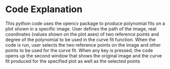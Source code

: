 # Code Explanation

This python code uses the opencv package to produce polynomial fits on a plot shown in a specific image. User defines the path of the image, real coordinates (values shown on the plot axes) of two reference points and degree of the polynomial to be used in the curve fit function. When the code is run, user selects the two reference points on the image and other points to be used for the curve fit. When any key is pressed, the code opens up the second window that shows the original image and the curve fit produced for the specified plot as well as the selected points
